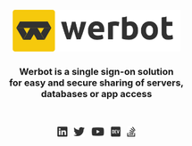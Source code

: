 <p align="center">
    <a href="https://werbot.com" target="_blank">
        <img width="300" src="/img/yellow/text.svg" alt="Werbot Logo">
    </a>
</p>

<h3 align="center">Werbot is a single sign-on solution<br>for easy and secure sharing of servers,<br>
databases or app access</h3>

<br>

<p align="center">
    <a href="https://www.linkedin.com/company/werbot/"><img height="20" src="/img/social/linkedin.svg" alt="LinkedIn"></a>
    &nbsp;
    <a href="https://twitter.com/werbot_"><img height="20" src="/img/social/twitter.svg" alt="Twitter"></a>
    &nbsp;
    <a href="https://www.youtube.com/channel/UCQk0_i0h-xB9s9sv4R7HX2g"><img height="20" src="/img/social/youtube.svg" alt="Youtube"></a>
    &nbsp;
    <a href="https://dev.to/werbot"><img height="20" src="/img/social/dev.svg" alt="Dev"></a>
    &nbsp;
    <a href="https://stackoverflow.com/questions/tagged/werbot"><img height="20" src="/img/social/stack-overflow.svg" alt="StackOverflow"></a>
</p>